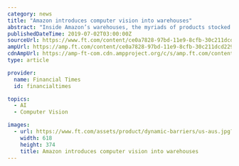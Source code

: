 ```yaml
---
category: news
title: "Amazon introduces computer vision into warehouses"
abstract: "Inside Amazon’s warehouses, the myriads of products stocked by the online retailer sit jumbled together in yellow bins, toothbrushes next to electric fans next to school textbooks. Until now, Amazon’s workers have scanned the barcodes on each product ..."
publishedDateTime: 2019-07-02T03:00:00Z
sourceUrl: https://www.ft.com/content/ce0a7828-97bd-11e9-8cfb-30c211dcd229
ampUrl: https://amp.ft.com/content/ce0a7828-97bd-11e9-8cfb-30c211dcd229
cdnAmpUrl: https://amp-ft-com.cdn.ampproject.org/c/s/amp.ft.com/content/ce0a7828-97bd-11e9-8cfb-30c211dcd229
type: article

provider:
  name: Financial Times
  id: financialtimes

topics:
  - AI
  - Computer Vision

images:
  - url: https://www.ft.com/assets/product/dynamic-barriers/us-aus.jpg?v1
    width: 618
    height: 374
    title: Amazon introduces computer vision into warehouses
---
```

